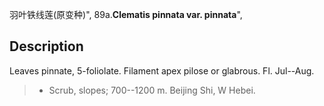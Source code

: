 羽叶铁线莲(原变种)",
89a.**Clematis pinnata var. pinnata**",

## Description
Leaves pinnate, 5-foliolate. Filament apex pilose or glabrous. Fl. Jul--Aug.

> * Scrub, slopes; 700--1200 m. Beijing Shi, W Hebei.
